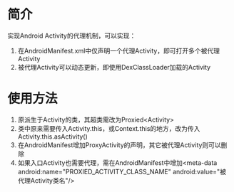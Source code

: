 # 简介
实现Android Activity的代理机制，可以实现：

1. 在AndroidManifest.xml中仅声明一个代理Activity，即可打开多个被代理Activity
2. 被代理Activity可以动态更新，即使用DexClassLoader加载的Activity

# 使用方法
1. 原派生于Activity的类，其超类需改为Proxied&lt;Activity&gt;
2. 类中原来需要传入Activity.this，或Context.this的地方，改为传入Activity.this.asActivity()
3. 在AndroidManifest增加ProxyActivity的声明，其它被代理Activity则可以删除
4. 如果入口Activity也需要代理，需在AndroidManifest中增加&lt;meta-data android:name="PROXIED_ACTIVITY_CLASS_NAME" android:value="被代理Activity类名"/&gt;

